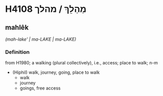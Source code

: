 # H4108 מַהְלֵךְ / מהלך

## mahlêk

_(mah-lake' | ma-LAKE | ma-LAKE)_

### Definition

from H1980; a walking (plural collectively), i.e., access; place to walk; n-m

- (Hiphil) walk, journey, going, place to walk
  - walk
  - journey
  - goings, free access
